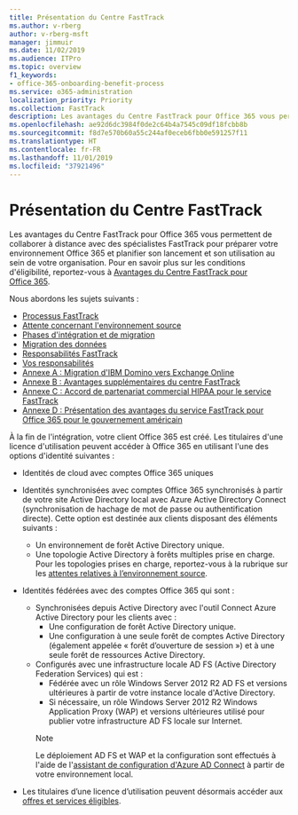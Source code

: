 ```yaml
---
title: Présentation du Centre FastTrack
ms.author: v-rberg
author: v-rberg-msft
manager: jimmuir
ms.date: 11/02/2019
ms.audience: ITPro
ms.topic: overview
f1_keywords:
- office-365-onboarding-benefit-process
ms.service: o365-administration
localization_priority: Priority
ms.collection: FastTrack
description: Les avantages du Centre FastTrack pour Office 365 vous permettent de collaborer à distance avec des spécialistes FastTrack pour préparer votre environnement Office 365 et planifier son lancement et son utilisation au sein de votre organisation. Pour en savoir plus sur les conditions d'éligibilité, reportez-vous à Avantages du Centre FastTrack pour Office 365.
ms.openlocfilehash: ae92d6dc3984f0de2c64b4a7545c09df18fcbb8b
ms.sourcegitcommit: f8d7e570b60a55c244af0eceb6fbb0e591257f11
ms.translationtype: HT
ms.contentlocale: fr-FR
ms.lasthandoff: 11/01/2019
ms.locfileid: "37921496"
---
```

# <a name="fasttrack-center-benefit-overview"></a>Présentation du Centre FastTrack

Les avantages du Centre FastTrack pour Office 365 vous permettent de collaborer à distance avec des spécialistes FastTrack pour préparer votre environnement Office 365 et planifier son lancement et son utilisation au sein de votre organisation. Pour en savoir plus sur les conditions d'éligibilité, reportez-vous à [Avantages du Centre FastTrack pour Office 365](O365-fasttrack-benefit-for-office-365.md).
  
Nous abordons les sujets suivants :
- [Processus FastTrack](O365-fasttrack-process.md) 
- [Attente concernant l'environnement source](O365-source-environment-expectations.md)
- [Phases d'intégration et de migration](O365-onboarding-and-migration.md)
- [Migration des données](O365-data-migration.md)
- [Responsabilités FastTrack](O365-fasttrack-responsibilities.md)
- [Vos responsabilités](O365-your-responsibilities.md) 
- [Annexe A : Migration d'IBM Domino vers Exchange Online](O365-from-ibm-domino-to-exchange-online.md)
- [Annexe B : Avantages supplémentaires du centre FastTrack](O365-fasttrack-additional-benefits.md)
- [Annexe C : Accord de partenariat commercial HIPAA pour le service FastTrack](O365-hipaa-business-associate-agreement.md)
- [Annexe D : Présentation des avantages du service FastTrack pour Office 365 pour le gouvernement américain](US-Gov-appendix-overview.md)
    
À la fin de l'intégration, votre client Office 365 est créé. Les titulaires d'une licence d'utilisation peuvent accéder à Office 365 en utilisant l'une des options d'identité suivantes :
- Identités de cloud avec comptes Office 365 uniques
- Identités synchronisées avec comptes Office 365 synchronisés à partir de votre site Active Directory local avec Azure Active Directory Connect (synchronisation de hachage de mot de passe ou authentification directe). Cette option est destinée aux clients disposant des éléments suivants :
  - Un environnement de forêt Active Directory unique.
  - Une topologie Active Directory à forêts multiples prise en charge. Pour les topologies prises en charge, reportez-vous à la rubrique sur les [attentes relatives à l’environnement source](O365-source-environment-expectations.md).
- Identités fédérées avec des comptes Office 365 qui sont :
  - Synchronisées depuis Active Directory avec l'outil Connect Azure Active Directory pour les clients avec :
      - Une configuration de forêt Active Directory unique.
      - Une configuration à une seule forêt de comptes Active Directory (également appelée « forêt d’ouverture de session ») et à une seule forêt de ressources Active Directory.
  - Configurés avec une infrastructure locale AD FS (Active Directory Federation Services) qui est :
      - Fédérée avec un rôle Windows Server 2012 R2 AD FS et versions ultérieures à partir de votre instance locale d'Active Directory.
      - Si nécessaire, un rôle Windows Server 2012 R2 Windows Application Proxy (WAP) et versions ultérieures utilisé pour publier votre infrastructure AD FS locale sur Internet.
    > [!NOTE]
    > Le déploiement AD FS et WAP et la configuration sont effectués à l'aide de l'[assistant de configuration d'Azure AD Connect](https://go.microsoft.com/fwlink/?linkid=844794) à partir de votre environnement local. 
  
- Les titulaires d’une licence d’utilisation peuvent désormais accéder aux [offres et services éligibles](M365-eligible-services-and-plans.md).
    

 
